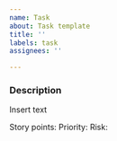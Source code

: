 ```yaml
---
name: Task
about: Task template
title: ''
labels: task
assignees: ''

---
```


### Description
Insert text

Story points:
Priority:
Risk:
